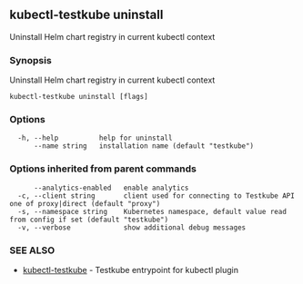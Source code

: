 ## kubectl-testkube uninstall

Uninstall Helm chart registry in current kubectl context

### Synopsis

Uninstall Helm chart registry in current kubectl context

```
kubectl-testkube uninstall [flags]
```

### Options

```
  -h, --help          help for uninstall
      --name string   installation name (default "testkube")
```

### Options inherited from parent commands

```
      --analytics-enabled   enable analytics
  -c, --client string       client used for connecting to Testkube API one of proxy|direct (default "proxy")
  -s, --namespace string    Kubernetes namespace, default value read from config if set (default "testkube")
  -v, --verbose             show additional debug messages
```

### SEE ALSO

* [kubectl-testkube](kubectl-testkube.md)	 - Testkube entrypoint for kubectl plugin


